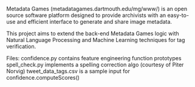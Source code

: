 Metadata Games (metadatagames.dartmouth.edu/mg/www/) is an open source software platform designed to provide archivists with an easy-to-use and efficient interface to generate and share image metadata.

This project aims to extend the back-end Metadata Games logic with Natural Language Processing and Machine Learning techniques for tag verification.

Files:
confidence.py contains feature engineering function prototypes
spell_check.py implements a spelling correction algo (courtesy of Piter Norvig)
tweet_data_tags.csv is a sample input for confidence.computeScores()